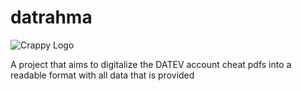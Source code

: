 # datrahma
![Crappy Logo](https://i.imgur.com/6vWZFyy.png)


A project that aims to digitalize the DATEV account cheat pdfs into a readable format with all data that is provided
